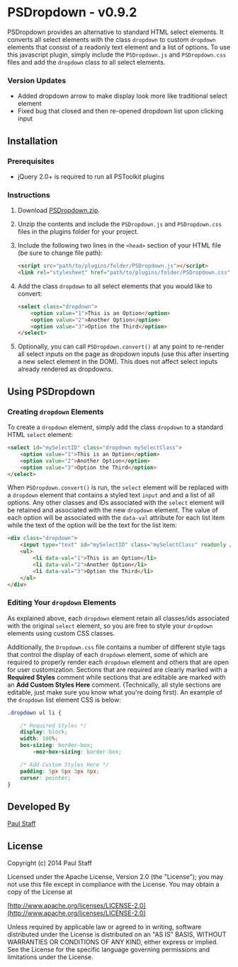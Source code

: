 PSDropdown - v0.9.2
==========

PSDropdown provides an alternative to standard HTML select elements. It converts all select elements with the class `dropdown` to custom `dropdown` elements that consist of a readonly text element and a list of options. To use this javascript plugin, simply include the `PSDropdown.js` and `PSDropdown.css` files and add the `dropdown` class to all select elements.

### Version Updates

- Added dropdown arrow to make display look more like traditional select element
- Fixed bug that closed and then re-opened dropdown list upon clicking input


Installation
------------


### Prerequisites

- jQuery 2.0+ is required to run all PSToolkit plugins

### Instructions

1. Download [PSDropdown.zip](http://paulstaff.com/random/PSToolkit/PSDropdown/PSDropdown.zip).
2. Unzip the contents and include the `PSDropdown.js` and `PSDropdown.css` files in the plugins folder for your project.
3. Include the following two lines in the `<head>` section of your HTML file (be sure to change file path):

	```HTML
	<script src="path/to/plugins/folder/PSDropdown.js"></script>
	<link rel="stylesheet" href="path/to/plugins/folder/PSDropdown.css">
	```

4. Add the class `dropdown` to all select elements that you would like to convert: 

	```HTML
	<select class="dropdown">
		<option value="1">This is an Option</option>
        <option value="2">Another Option</option>
        <option value="3">Option the Third</option>
    </select>           
	```

5. Optionally, you can call `PSDropdown.convert()` at any point to re-render all select inputs on the page as dropdown inputs (use this after inserting a new select element in the DOM).  This does not affect select inputs already rendered as dropdowns.


Using PSDropdown
----------------

### Creating `dropdown` Elements

To create a `dropdown` element, simply add the class `dropdown` to a standard HTML `select` element:

```HTML
<select id="mySelectID" class="dropdown mySelectClass">
	<option value="1">This is an Option</option>
    <option value="2">Another Option</option>
    <option value="3">Option the Third</option>
</select>
```

When `PSDropdown.convert()` is run, the `select` element will be replaced with a `dropdown` element that contains a styled text `input` and and a list of all options. Any other classes and IDs associated with the `select` element will be retained and associated with the new `dropdown` element. The value of each option will be associated with the `data-val` attribute for each list item while the text of the option will be the text for the list item:

```HTML
<div class="dropdown">
	<input type="text" id="mySelectID" class="mySelectClass" readonly />
	<ul>
		<li data-val="1">This is an Option</li>
		<li data-val="2">Another Option</li>
		<li data-val="3">Option the Third</li>
	</ul>
</div>
```

### Editing Your `dropdown` Elements

As explained above, each `dropdown` element retain all classes/ids associated with the original `select` element, so you are free to style your `dropdown` elements using custom CSS classes.

Additionally, the `Dropdown.css` file contains a number of different style tags that control the display of each `dropdown` element, some of which are required to properly render each `dropdown` element and others that are open for user customization.  Sections that are required are clearly marked with a **Required Styles** comment while sections that are editable are marked with an **Add Custom Styles Here** comment.  (Technically, all style sections are editable, just make sure you know what you're doing first).  An example of the `dropdown` list element CSS is below:

```CSS
.dropdown ul li {

   	/* Required Styles */
   	display: block;
   	width: 100%;
   	box-sizing: border-box;
       	-moz-box-sizing: border-box;

   	/* Add Custom Styles Here */
   	padding: 5px 8px 3px 8px;
   	cursor: pointer;
}
```



Developed By
------------

[Paul Staff](http://paulstaff.com)



License
-------

Copyright (c) 2014 Paul Staff

Licensed under the Apache License, Version 2.0 (the "License");
you may not use this file except in compliance with the License.
You may obtain a copy of the License at

[http://www.apache.org/licenses/LICENSE-2.0](http://www.apache.org/licenses/LICENSE-2.0)

Unless required by applicable law or agreed to in writing, software
distributed under the License is distributed on an "AS IS" BASIS,
WITHOUT WARRANTIES OR CONDITIONS OF ANY KIND, either express or implied.
See the License for the specific language governing permissions and
limitations under the License.